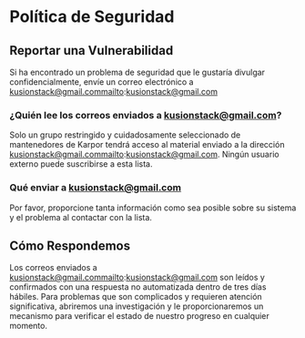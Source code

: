 # Política de Seguridad

## Reportar una Vulnerabilidad

Si ha encontrado un problema de seguridad que le gustaría divulgar confidencialmente, envíe un correo electrónico a kusionstack@gmail.commailto:kusionstack@gmail.com

### ¿Quién lee los correos enviados a kusionstack@gmail.com?

Solo un grupo restringido y cuidadosamente seleccionado de mantenedores de Karpor tendrá acceso al material enviado a la dirección kusionstack@gmail.commailto:kusionstack@gmail.com.
Ningún usuario externo puede suscribirse a esta lista.

### Qué enviar a kusionstack@gmail.com

Por favor, proporcione tanta información como sea posible sobre su sistema y el problema al contactar con la lista.

## Cómo Respondemos

Los correos enviados a kusionstack@gmail.commailto:kusionstack@gmail.com son leídos y confirmados con una respuesta no automatizada dentro de tres días hábiles.
Para problemas que son complicados y requieren atención significativa,
abriremos una investigación y le proporcionaremos un mecanismo para verificar el estado de nuestro progreso en cualquier momento. 